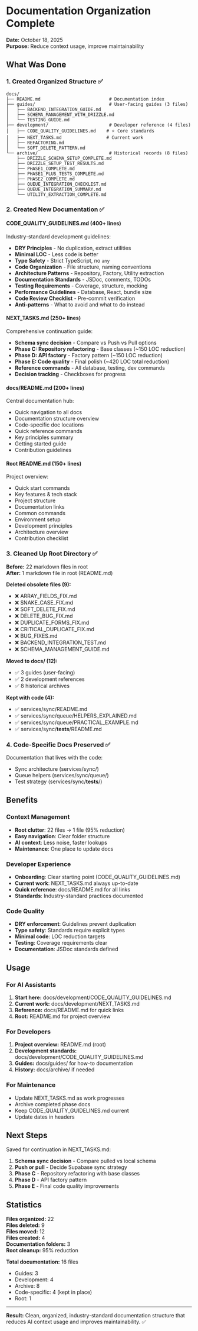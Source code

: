 # Documentation Organization Complete

**Date:** October 18, 2025  
**Purpose:** Reduce context usage, improve maintainability

## What Was Done

### 1. Created Organized Structure ✅
```
docs/
├── README.md                          # Documentation index
├── guides/                            # User-facing guides (3 files)
│   ├── BACKEND_INTEGRATION_GUIDE.md
│   ├── SCHEMA_MANAGEMENT_WITH_DRIZZLE.md
│   └── TESTING_GUIDE.md
├── development/                       # Developer reference (4 files)
│   ├── CODE_QUALITY_GUIDELINES.md    # ⭐ Core standards
│   ├── NEXT_TASKS.md                 # Current work
│   ├── REFACTORING.md
│   └── SOFT_DELETE_PATTERN.md
└── archive/                           # Historical records (8 files)
    ├── DRIZZLE_SCHEMA_SETUP_COMPLETE.md
    ├── DRIZZLE_SETUP_TEST_RESULTS.md
    ├── PHASE1_COMPLETE.md
    ├── PHASE1_PLUS_TESTS_COMPLETE.md
    ├── PHASE2_COMPLETE.md
    ├── QUEUE_INTEGRATION_CHECKLIST.md
    ├── QUEUE_INTEGRATION_SUMMARY.md
    └── UTILITY_EXTRACTION_COMPLETE.md
```

### 2. Created New Documentation ✅

#### CODE_QUALITY_GUIDELINES.md (400+ lines)
Industry-standard development guidelines:
- **DRY Principles** - No duplication, extract utilities
- **Minimal LOC** - Less code is better
- **Type Safety** - Strict TypeScript, no `any`
- **Code Organization** - File structure, naming conventions
- **Architecture Patterns** - Repository, Factory, Utility extraction
- **Documentation Standards** - JSDoc, comments, TODOs
- **Testing Requirements** - Coverage, structure, mocking
- **Performance Guidelines** - Database, React, bundle size
- **Code Review Checklist** - Pre-commit verification
- **Anti-patterns** - What to avoid and what to do instead

#### NEXT_TASKS.md (250+ lines)
Comprehensive continuation guide:
- **Schema sync decision** - Compare vs Push vs Pull options
- **Phase C: Repository refactoring** - Base classes (~150 LOC reduction)
- **Phase D: API factory** - Factory pattern (~150 LOC reduction)
- **Phase E: Code quality** - Final polish (~420 LOC total reduction)
- **Reference commands** - All database, testing, dev commands
- **Decision tracking** - Checkboxes for progress

#### docs/README.md (200+ lines)
Central documentation hub:
- Quick navigation to all docs
- Documentation structure overview
- Code-specific doc locations
- Quick reference commands
- Key principles summary
- Getting started guide
- Contribution guidelines

#### Root README.md (150+ lines)
Project overview:
- Quick start commands
- Key features & tech stack
- Project structure
- Documentation links
- Common commands
- Environment setup
- Development principles
- Architecture overview
- Contribution checklist

### 3. Cleaned Up Root Directory ✅

**Before:** 22 markdown files in root  
**After:** 1 markdown file in root (README.md)

**Deleted obsolete files (9):**
- ❌ ARRAY_FIELDS_FIX.md
- ❌ SNAKE_CASE_FIX.md
- ❌ SOFT_DELETE_FIX.md
- ❌ DELETE_BUG_FIX.md
- ❌ DUPLICATE_FORMS_FIX.md
- ❌ CRITICAL_DUPLICATE_FIX.md
- ❌ BUG_FIXES.md
- ❌ BACKEND_INTEGRATION_TEST.md
- ❌ SCHEMA_MANAGEMENT_GUIDE.md

**Moved to docs/ (12):**
- ✅ 3 guides (user-facing)
- ✅ 2 development references
- ✅ 8 historical archives

**Kept with code (4):**
- ✅ services/sync/README.md
- ✅ services/sync/queue/HELPERS_EXPLAINED.md
- ✅ services/sync/queue/PRACTICAL_EXAMPLE.md
- ✅ services/sync/__tests__/README.md

### 4. Code-Specific Docs Preserved ✅
Documentation that lives with the code:
- Sync architecture (services/sync/)
- Queue helpers (services/sync/queue/)
- Test strategy (services/sync/__tests__/)

## Benefits

### Context Management
- **Root clutter**: 22 files → 1 file (95% reduction)
- **Easy navigation**: Clear folder structure
- **AI context**: Less noise, faster lookups
- **Maintenance**: One place to update docs

### Developer Experience
- **Onboarding**: Clear starting point (CODE_QUALITY_GUIDELINES.md)
- **Current work**: NEXT_TASKS.md always up-to-date
- **Quick reference**: docs/README.md for all links
- **Standards**: Industry-standard practices documented

### Code Quality
- **DRY enforcement**: Guidelines prevent duplication
- **Type safety**: Standards require explicit types
- **Minimal code**: LOC reduction targets
- **Testing**: Coverage requirements clear
- **Documentation**: JSDoc standards defined

## Usage

### For AI Assistants
1. **Start here:** docs/development/CODE_QUALITY_GUIDELINES.md
2. **Current work:** docs/development/NEXT_TASKS.md
3. **Reference:** docs/README.md for quick links
4. **Root:** README.md for project overview

### For Developers
1. **Project overview:** README.md (root)
2. **Development standards:** docs/development/CODE_QUALITY_GUIDELINES.md
3. **Guides:** docs/guides/ for how-to documentation
4. **History:** docs/archive/ if needed

### For Maintenance
- Update NEXT_TASKS.md as work progresses
- Archive completed phase docs
- Keep CODE_QUALITY_GUIDELINES.md current
- Update dates in headers

## Next Steps

Saved for continuation in NEXT_TASKS.md:
1. **Schema sync decision** - Compare pulled vs local schema
2. **Push or pull** - Decide Supabase sync strategy
3. **Phase C** - Repository refactoring with base classes
4. **Phase D** - API factory pattern
5. **Phase E** - Final code quality improvements

## Statistics

**Files organized:** 22  
**Files deleted:** 9  
**Files moved:** 12  
**Files created:** 4  
**Documentation folders:** 3  
**Root cleanup:** 95% reduction  

**Total documentation:** 16 files  
- Guides: 3  
- Development: 4  
- Archive: 8  
- Code-specific: 4 (kept in place)  
- Root: 1  

---

**Result:** Clean, organized, industry-standard documentation structure that reduces AI context usage and improves maintainability. ✅

